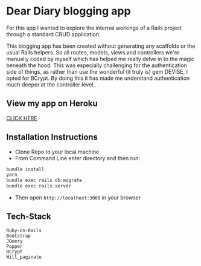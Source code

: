 # Dear Diary blogging app

For this app I wanted to explore the internal workings of a Rails project through a standard CRUD application.

This blogging app has been created without generating any scaffolds or the usual Rails helpers.  So all routes, models, views and controllers we're manually coded by myself which has helped me really delve in to the magic beneath the hood.  This was especially challenging for the authentication side of things, as rather than use the wonderful (it truly is) gem DEVISE, I opted for BCrypt.  By doing this it has made me understand authentication much deeper at the controller level.


## View my app on Heroku
[CLICK HERE](https://secret-meadow-14231.herokuapp.com/)


## Installation Instructions
- Clone Repo to your local machine
- From Command Line enter directory and then run:
```sh
bundle install
yarn
bundle exec rails db:migrate
bundle exec rails server
```
- Then open `http://localhost:3000` in your browser

## Tech-Stack 
```
Ruby-on-Rails
Bootstrap
JQuery
Popper
BCrypt
Will_paginate
```
